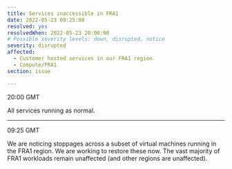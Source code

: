 ```yaml
---
title: Services inaccessible in FRA1
date: 2022-05-23 09:25:00
resolved: yes
resolvedWhen: 2022-05-23 20:00:00
# Possible severity levels: down, disrupted, notice
severity: disrupted
affected:
  - Customer hosted services in our FRA1 region
  - Compute/FRA1
section: issue

---
```


20:00 GMT

All services running as normal.

---

09:25  GMT

We are noticing stoppages across a subset of virtual machines running in the FRA1 region. We are working to restore these now. The vast majority of FRA1 workloads remain unaffected (and other regions are unaffected).
